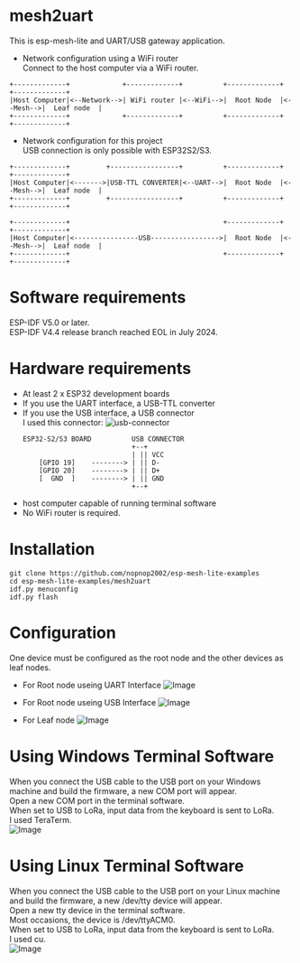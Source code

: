 # mesh2uart
This is esp-mesh-lite and UART/USB gateway application.

- Network configuration using a WiFi router   
Connect to the host computer via a WiFi router.   
```
+-------------+             +-------------+          +-------------+          +-------------+
|Host Computer|<--Network-->| WiFi router |<--WiFi-->|  Root Node  |<--Mesh-->|  Leaf node  |
+-------------+             +-------------+          +-------------+          +-------------+
```


- Network configuration for this project   
USB connection is only possible with ESP32S2/S3.   
```
+-------------+         +-----------------+          +-------------+          +-------------+
|Host Computer|<------->|USB-TTL CONVERTER|<--UART-->|  Root Node  |<--Mesh-->|  Leaf node  |
+-------------+         +-----------------+          +-------------+          +-------------+

+-------------+                                      +-------------+          +-------------+
|Host Computer|<----------------USB----------------->|  Root Node  |<--Mesh-->|  Leaf node  |
+-------------+                                      +-------------+          +-------------+
```


# Software requirements
ESP-IDF V5.0 or later.   
ESP-IDF V4.4 release branch reached EOL in July 2024.   

# Hardware requirements
- At least 2 x ESP32 development boards   
- If you use the UART interface, a USB-TTL converter   
- If you use the USB interface, a USB connector   
	I used this connector:
	![usb-connector](https://user-images.githubusercontent.com/6020549/124848149-3714ba00-dfd7-11eb-8344-8b120790c5c5.JPG)
	```
	ESP32-S2/S3 BOARD          USB CONNECTOR
	                           +--+
	                           | || VCC
	    [GPIO 19]    --------> | || D-
	    [GPIO 20]    --------> | || D+
	    [  GND  ]    --------> | || GND
	                           +--+
	```
- host computer capable of running terminal software   
- No WiFi router is required.

# Installation
```
git clone https://github.com/nopnop2002/esp-mesh-lite-examples
cd esp-mesh-lite-examples/mesh2uart
idf.py menuconfig
idf.py flash
```

# Configuration   
One device must be configured as the root node and the other devices as leaf nodes.   

- For Root node useing UART Interface
	![Image](https://github.com/user-attachments/assets/bd3db0d5-45df-44b7-9dc4-256427cafb8d)

- For Root node useing USB Interface
	![Image](https://github.com/user-attachments/assets/1fd642df-296a-42f5-ad51-47a377847c57)

- For Leaf node
	![Image](https://github.com/user-attachments/assets/b7bdb3e2-3377-40d6-b919-6bbaf0145f75)


# Using Windows Terminal Software
When you connect the USB cable to the USB port on your Windows machine and build the firmware, a new COM port will appear.   
Open a new COM port in the terminal software.   
When set to USB to LoRa, input data from the keyboard is sent to LoRa.   
I used TeraTerm.   
![Image](https://github.com/user-attachments/assets/6460ecaa-e6a5-4534-b7d2-10de02fefed9)

# Using Linux Terminal Software
When you connect the USB cable to the USB port on your Linux machine and build the firmware, a new /dev/tty device will appear.   
Open a new tty device in the terminal software.   
Most occasions, the device is /dev/ttyACM0.   
When set to USB to LoRa, input data from the keyboard is sent to LoRa.   
I used cu.   
![Image](https://github.com/user-attachments/assets/914e5fbf-6f24-492f-b688-0002ecb0dcfa)

